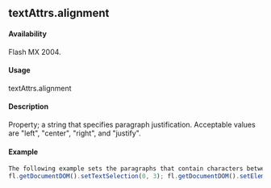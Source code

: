 ## textAttrs.alignment

#### Availability

Flash MX 2004.

#### Usage

textAttrs.alignment

#### Description

Property; a string that specifies paragraph justification. Acceptable values are "left", "center", "right", and
"justify".

#### Example

```javascript
The following example sets the paragraphs that contain characters between index 0 up to, but not including, index 3 to justify. This can affect characters outside the specified range if they are in the same paragraph.
fl.getDocumentDOM().setTextSelection(0, 3); fl.getDocumentDOM().setElementTextAttr("alignment", "justify");

```